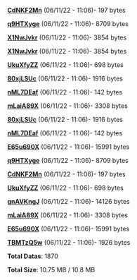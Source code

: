 [**CdNKF2Mn**](/data/CdNKF2Mn.txt) (06/11/22 - 11:06)- 197 bytes

[**q9HTXyge**](/data/q9HTXyge.txt) (06/11/22 - 11:06)- 8709 bytes

[**X1NwJvkr**](/data/X1NwJvkr.txt) (06/11/22 - 11:06)- 3854 bytes

[**X1NwJvkr**](/data/X1NwJvkr.txt) (06/11/22 - 11:06)- 3854 bytes

[**UkuXfyZZ**](/data/UkuXfyZZ.txt) (06/11/22 - 11:06)- 698 bytes

[**80xjLSUc**](/data/80xjLSUc.txt) (06/11/22 - 11:06)- 1916 bytes

[**nML7DEaf**](/data/nML7DEaf.txt) (06/11/22 - 11:06)- 142 bytes

[**mLaiA89X**](/data/mLaiA89X.txt) (06/11/22 - 11:06)- 3308 bytes

[**80xjLSUc**](/data/80xjLSUc.txt) (06/11/22 - 11:06)- 1916 bytes

[**nML7DEaf**](/data/nML7DEaf.txt) (06/11/22 - 11:06)- 142 bytes

[**E65u690X**](/data/E65u690X.txt) (06/11/22 - 11:06)- 15991 bytes

[**q9HTXyge**](/data/q9HTXyge.txt) (06/11/22 - 11:06)- 8709 bytes

[**CdNKF2Mn**](/data/CdNKF2Mn.txt) (06/11/22 - 11:06)- 197 bytes

[**UkuXfyZZ**](/data/UkuXfyZZ.txt) (06/11/22 - 11:06)- 698 bytes

[**gnAVKngJ**](/data/gnAVKngJ.txt) (06/11/22 - 11:06)- 14126 bytes

[**mLaiA89X**](/data/mLaiA89X.txt) (06/11/22 - 11:06)- 3308 bytes

[**E65u690X**](/data/E65u690X.txt) (06/11/22 - 11:06)- 15991 bytes

[**TBMTzQ5w**](/data/TBMTzQ5w.txt) (06/11/22 - 11:06)- 1926 bytes

**Total Datas**: 1870

**Total Size**: 10.75 MB / 10.8 MB
